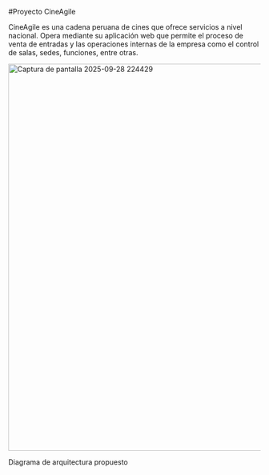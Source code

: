 #Proyecto CineAgile

CineAgile es una cadena peruana de cines que ofrece servicios a nivel nacional. Opera mediante su aplicación web que permite el proceso de venta de entradas y las operaciones internas de la empresa como el control de salas, sedes, funciones, entre otras.

<img width="1681" height="773" alt="Captura de pantalla 2025-09-28 224429" src="https://github.com/user-attachments/assets/6596418a-403b-41a8-ae16-349674406f7d" />

Diagrama de arquitectura propuesto
